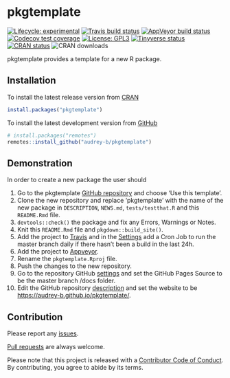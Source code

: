 
<!-- README.md is generated from README.Rmd. Please edit that file -->

# pkgtemplate

<!-- badges: start -->

[![Lifecycle:
experimental](https://img.shields.io/badge/lifecycle-experimental-orange.svg)](https://www.tidyverse.org/lifecycle/#experimental)
[![Travis build
status](https://travis-ci.com/audrey-b/pkgtemplate.svg?branch=master)](https://travis-ci.com/audrey-b/pkgtemplate)
[![AppVeyor build
status](https://ci.appveyor.com/api/projects/status/github/audrey-b/pkgtemplate?branch=master&svg=true)](https://ci.appveyor.com/project/audrey-b/pkgtemplate)
[![Codecov test
coverage](https://codecov.io/gh/audrey-b/pkgtemplate/branch/master/graph/badge.svg)](https://codecov.io/gh/audrey-b/pkgtemplate?branch=master)
[![License:
GPL3](https://img.shields.io/badge/License-GPL3-blue.svg)](https://www.gnu.org/licenses/gpl-3.0.html)
[![Tinyverse
status](https://tinyverse.netlify.com/badge/pkgtemplate)](https://CRAN.R-project.org/package=pkgtemplate)
[![CRAN
status](https://www.r-pkg.org/badges/version/pkgtemplate)](https://cran.r-project.org/package=pkgtemplate)
![CRAN downloads](http://cranlogs.r-pkg.org/badges/pkgtemplate)
<!-- badges: end -->

pkgtemplate provides a template for a new R package.

## Installation

To install the latest release version from
[CRAN](https://cran.r-project.org)

``` r
install.packages("pkgtemplate")
```

To install the latest development version from
[GitHub](https://github.com/audrey-b/pkgtemplate)

``` r
# install.packages("remotes")
remotes::install_github("audrey-b/pkgtemplate")
```

## Demonstration

In order to create a new package the user should

1)  Go to the pkgtemplate [GitHub
    repository](https://github.com/audrey-b/pkgtemplate) and choose ‘Use
    this template’.
2)  Clone the new repository and replace ‘pkgtemplate’ with the name of
    the new package in `DESCRIPTION`, `NEWS.md`, `tests/testthat.R` and
    this `README.Rmd` file.
3)  `devtools::check()` the package and fix any Errors, Warnings or
    Notes.
4)  Knit this `README.Rmd` file and `pkgdown::build_site()`.
5)  Add the project to
    [Travis](https://www.travis-ci.com/audrey-b/pkgtemplate) and in the
    [Settings](https://www.travis-ci.com/audrey-b/pkgtemplate/settings)
    add a Cron Job to run the master branch daily if there hasn’t been a
    build in the last 24h.
6)  Add the project to
    [Appveyor](https://ci.appveyor.com/project/audrey-b/pkgtemplate).
7)  Rename the `pkgtemplate.Rproj` file.
8)  Push the changes to the new repository.
9)  Go to the repository GitHub
    [settings](https://github.com/audrey-b/pkgtemplate/settings) and set
    the GitHub Pages Source to be the master branch /docs folder.
10) Edit the GitHub repository
    [description](https://github.com/audrey-b/pkgtemplate/) and set the
    website to be <https://audrey-b.github.io/pkgtemplate/>.

## Contribution

Please report any
[issues](https://github.com/audrey-b/pkgtemplate/issues).

[Pull requests](https://github.com/audrey-b/pkgtemplate/pulls) are
always welcome.

Please note that this project is released with a [Contributor Code of
Conduct](https://github.com/audrey-b/pkgtemplate/blob/master/CODE_OF_CONDUCT.md).
By contributing, you agree to abide by its terms.
